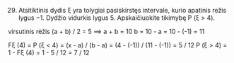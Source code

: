 29. Atsitiktinis dydis ξ yra tolygiai pasiskirstęs intervale, kurio apatinis režis lygus −1. Dydžio
vidurkis lygus 5. Apskaičiuokite tikimybę P (ξ > 4).

virsutinis rėžis (a + b) / 2 = 5 ⟹ a + b = 10
b = 10 - a = 10 - (-1) = 11

Fξ (4) = P (ξ < 4) = (x - a) / (b - a) = (4 - (-1)) / (11 - (-1)) = 5 / 12
P (ξ > 4) = 1 - Fξ (4) = 1 - 5 / 12 = 7 / 12

